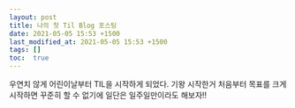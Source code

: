 ```yaml
---
layout: post
title: 나의 첫 Til Blog 포스팅
date: 2021-05-05 15:53 +1500
last_modified_at: 2021-05-05 15:53 +1500
tags: []
toc:  true
---
```

우연치 않게 어린이날부터 TIL을 시작하게 되었다.
기왕 시작한거 처음부터 목표를 크게 시작하면 꾸준히 할 수 없기에
일단은 일주일만이라도 해보자!!